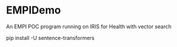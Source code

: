 # EMPIDemo
An EMPI POC program running on IRIS for Health with vector search


pip install -U sentence-transformers
